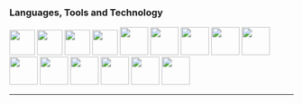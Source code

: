 <h3> Languages, Tools and Technology</h3>

<p align="left"> 
  <img width="45px"  src="https://img.icons8.com/color/512/html-5.png"/>
  <img width="45px"  src="https://img.icons8.com/fluency/512/css3.png"/>
  <img width="45px"  src="https://img.icons8.com/color/256/tailwindcss.png"/>
  <img width="45px"  src="https://img.icons8.com/color/512/javascript.png"/>
  <img width="50px"  src="https://img.icons8.com/color/256/react-native.png"/>
  <img width="50px"  src="https://img.icons8.com/color/256/c-programming.png"/>
  <img width="50px"  src="https://img.icons8.com/color/256/python.png"/>
  <img width="50px"  src="https://img.icons8.com/nolan/256/github.png"/>
  <img width="50px"  src="https://img.icons8.com/color/256/adobe-xd.png"/>
  <img width="50px"  src="https://img.icons8.com/color/256/kali-linux.png"/>
  <img width="50px"  src="https://img.icons8.com/color/256/wordpress.png"/>
  <img width="50px"  src="https://img.icons8.com/color/256/django.png"/>
  <img width="50px"  src="https://img.icons8.com/nolan/256/flask.png"/>
    <img width="50px"  src="https://icons8.com/icon/25692/digitalocean"/>

  <img width="50px"  src="https://img.icons8.com/external-bearicons-blue-bearicons/256/external-SQL-file-extension-bearicons-blue-bearicons.png"/>


</p>
<hr>






